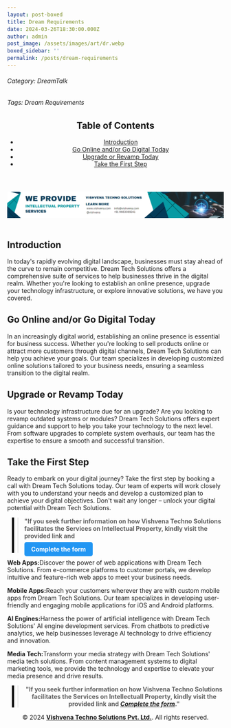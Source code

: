```yaml
---
layout: post-boxed
title: Dream Requirements
date: 2024-03-26T18:30:00.000Z
author: admin
post_image: /assets/images/art/dr.webp
boxed_sidebar: ''
permalink: /posts/dream-requirements
---
```


###### Category: DreamTalk

###### Tags: Dream Requirements

<html lang="en">
<head>
    <meta charset="UTF-8">
    <meta name="viewport" content="width=device-width, initial-scale=1.0">
    <title><h1>Dream Requirements</h1></title>
    <meta name="description" content="Unlock your digital potential with Dream Tech Solutions. From web and mobile apps to AI engines and media tech, we have the expertise to transform your business for the digital age.">
</head>
<body>
   <header>
	<h2>Table of Contents</h2>
       <nav>
			<ul>
				<li><a href="#introduction">Introduction</a></li>
				<li><a href="#0">Go Online and/or Go Digital Today</a></li>
				<li><a href="#1">Upgrade or Revamp Today</a></li>
				<li><a href="#2">Take the First Step</a></li>
			</ul>
		</nav>
	</header>

<a href="/contact">
  <img src="/assets/images/art/ip ads a.webp" alt="inlinead" style="max-width:100%; height:auto;">
</a>
<br><br>

<article>
<section id="#introduction">
    <h2>Introduction</h2>
    <p>In today's rapidly evolving digital landscape, businesses must stay ahead of the curve to remain competitive. Dream Tech Solutions offers a comprehensive suite of services to help businesses thrive in the digital realm. Whether you're looking to establish an online presence, upgrade your technology infrastructure, or explore innovative solutions, we have you covered.</p>
</section>
<section id="0">
    <h2>Go Online and/or Go Digital Today</h2>
    <p>In an increasingly digital world, establishing an online presence is essential for business success. Whether you're looking to sell products online or attract more customers through digital channels, Dream Tech Solutions can help you achieve your goals. Our team specializes in developing customized online solutions tailored to your business needs, ensuring a seamless transition to the digital realm.</p>
</section>
<section id="1">
	<h2>Upgrade or Revamp Today</h2>
<p>Is your technology infrastructure due for an upgrade? Are you looking to revamp outdated systems or modules? Dream Tech Solutions offers expert guidance and support to help you take your technology to the next level. From software upgrades to complete system overhauls, our team has the expertise to ensure a smooth and successful transition.</p>
</section>

<section id="2">
	<h2>Take the First Step</h2>
<p>Ready to embark on your digital journey? Take the first step by booking a call with Dream Tech Solutions today. Our team of experts will work closely with you to understand your needs and develop a customized plan to achieve your digital objectives. Don't wait any longer – unlock your digital potential with Dream Tech Solutions.</p>
</section>

  <blockquote style="position:relative;">
    <p><b style="font-size:1em;">"If you seek further information on how Vishvena Techno Solutions facilitates the Services on Intellectual Property, kindly visit the provided link and</b></p>

<div style="position:absolute; top:0; bottom:0; left:-15px; border-left:5px solid black;"></div>
<p><a href="/contact" style="background-color: #2196F3; color: white; padding: 8px 16px; text-decoration: none; border-radius: 5px; font-weight: bold;">Complete the form</a></p>
  </blockquote>
<section id="3">

<p><b>Web Apps:</b>Discover the power of web applications with Dream Tech Solutions. From e-commerce platforms to customer portals, we develop intuitive and feature-rich web apps to meet your business needs.</p>
<p><b>Mobile Apps:</b>Reach your customers wherever they are with custom mobile apps from Dream Tech Solutions. Our team specializes in developing user-friendly and engaging mobile applications for iOS and Android platforms.</p>
<p><b>AI Engines:</b>Harness the power of artificial intelligence with Dream Tech Solutions' AI engine development services. From chatbots to predictive analytics, we help businesses leverage AI technology to drive efficiency and innovation.</p>
<p><b>Media Tech:</b>Transform your media strategy with Dream Tech Solutions' media tech solutions. From content management systems to digital marketing tools, we provide the technology and expertise to elevate your media presence and drive results.</p>
</section>
</article>
<center><blockquote style="position:relative;">
<p><b style="font-size:1em;">"If you seek further information on how Vishvena Techno Solutions facilitates the Services on Intellectuall Property, kindly visit the provided link and <a href="/contact"><i>Complete the form</i></a>."</b></p>
<div style="position:absolute; top:0; bottom:0; left:-15px; border-left:5px solid black;"></div>
</blockquote></center>
<footer>
<center><p>&copy; 2024 <a href="https://vishvena.com"><b>Vishvena Techno Solutions Pvt. Ltd.</b></a>. All rights reserved.</p></center>
</footer>
</body>
</html>
